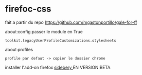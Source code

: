# firefoc-css
fait  a partir du repo https://github.com/mgastonportillo/gale-for-ff

about:config
  passer le module en True
  
    toolkit.legacyUserProfileCustomizations.stylesheets

about:profiles
  
  
    profile par defaut -> copier le dossier chrome
  
 installer l'add-on firefox <a href="https://github.com/mbnuqw/sidebery">sidebery </a> EN VERSION BETA
